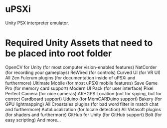 # uPSXi
Unity PSX interpreter emulator.
# Required Unity Assets that need to be placed into root folder
OpenCV for Unity (for most computer vision-enabled features)
NatCorder (for recording your gameplays)
ReWired (for controls)
Curved UI (for VR UI)
All Zen Fulcrum plugins (for documentation inside of uPSXi and furthermore)
Ultimate Mobile (for most uPSXi mobile features)
Save Game Pro (for memory card support)
Modern UI Pack (for user interface)
Pixel Perfect Camera (for nice cameras)
AR+GPS Location (not for spying, but for correct Cardboard support)
Uduino (for MemCARDuino support)
Bakery (for GPU lightmapping)
All Crosstales plugins (for bad word filter in match chat and furthermore)
AutoLocalization (for locale detection)
All Vetasoft plugins (for shaders and furthermore)
GitHub for Unity (for GitHub support)
Bolt (for easy scripting)
And more...
